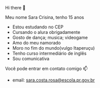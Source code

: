 Hi there 👋

Meu nome Sara Crisina, tenho 15 anos

- Estou estudando no CEP
- Cursando o alura obrigadamente
- Gosto de dança; musica; videogame
- Amo do meu namorado
- Moro no fim do mundo(vulgo Itaperuçu)
- Tenho curso intermediário de inglês
- Sou comunicativa


Você pode entrar em contato comigo 📫

- email: sara.costa.rosa@escola.pr.gov.br
